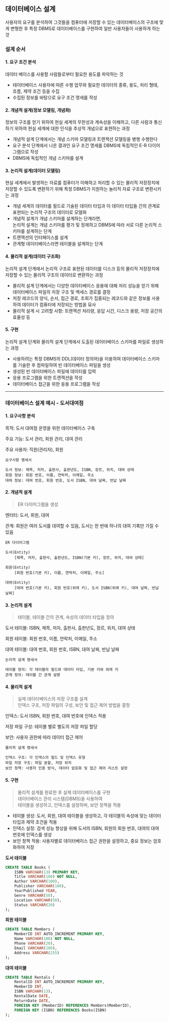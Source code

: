 ## 데이터베이스 설계

사용자의 요구를 분석하여 그것들을 컴퓨터에 저장할 수 있는 데이터베이스의 구조에 맞게 변형한 후 특정 DBMS로 데이터베이스를 구현하여 일반 사용자들이 사용하게 하는 것

### 설계 순서

#### 1. 요구 조건 분석

데이터 베이스를 사용할 사람들로부터 필요한 용도를 파악하는 것

- 테이터베이스 사용자에 따른 수행 업무와 필요한 데이터의 종류, 용도, 처리 형태, 흐름, 제약 조건 등을 수집
- 수집된 정보를 바탕으로 요구 조건 명세를 작성

#### 2. 개념적 설계(정보 모델링, 개념화)

정보의 구조를 얻기 위하여 현실 세계의 무한성과 계속성을 이해하고, 다른 사람과 통신하기 위하여 현실 세계에 대한 인식을 추상적 개념으로 표현하는 과정

- 개념적 설계 단계에서는 개념 스키마 모델링과 트랜잭션 모델링을 병행 수행한다
- 요구 분석 단계에서 나온 결과인 요구 조건 명세를 DBMS에 독립적인 E-R 다이어그램으로 작성
- DBMS에 독립적인 개념 스키마를 설계

#### 3. 논리적 설계(데이터 모델링)

현실 세계에서 발생하는 자료를 컴퓨터가 이해하고 처리할 수 있는 물리적 저장장치에 저장할 수 있도록 변환하기 위해 특정 DBMS가 지원하는 놀리적 자료 구조로 변환시키는 과정

- 개념 세계의 데이터를 필드로 기술된 데이터 타입과 이 데이터 타입들 간의 관계로 표현되는 논리적 구조의 데이터로 모델화
- 개념적 설계가 개념 스키마를 설계하는 단계라면,  
  논리적 설계는 개념 스키마를 평가 및 정제하고 DBMS에 따라 서로 다른 논리적 스키마를 설계하는 단계
- 트랜잭션의 인터페이스를 설계
- 관계형 데이터베이스라면 테이블을 설계하는 단계

#### 4. 물리적 설계(데이터 구조화)

논리적 설계 단계에서 논리적 구조로 표현된 데이터를 디스크 등의 물리적 저장장치에 저장할 수 있는 물리적 구조의 데이터로 변환하는 과정

- 물리적 설계 단계에서는 다양한 데이터베이스 응용에 대해 처리 성능을 얻기 위해 데이터베이스 파일의 저장 구조 및 액세스 경로를 결정
- 저장 레코드의 양식, 순서, 접근 경로, 조회가 집중되는 레코드와 같은 정보를 사용하여 데이터가 컴퓨터에 저장되는 방법을 묘사
- 물리적 설계 시 고려할 사항: 트랜잭션 처리량, 응답 시간, 디스크 용량, 저장 공간의 효율성 등

#### 5. 구현

논리적 설계 단계와 물리적 설계 단계에서 도출된 데이터베이스 스키마를 파일로 생성하는 과정

- 사용하려는 특정 DBMS의 DDL(데이터 정의어)을 이용하여 데이터베이스 스키마를 기술한 후 컴파일하여 빈 데이터베이스 파일을 생성
- 생성된 빈 데이터베이스 파일에 데이터를 입력
- 응용 프로그램을 위한 트랜잭션을 작성
- 데이터베이스 접근을 위한 응용 프로그램을 작성

---

### 데이터베이스 설계 예시 - 도서대여점

#### 1. 요구사항 분석

목적: 도서 대여점 운영을 위한 데이터베이스 구축

주요 기능: 도서 관리, 회원 관리, 대여 관리

주요 사용자: 직원(관리자), 회원

    요구사항 명세서

    도서 정보: 제목, 저자, 출판사, 출판년도, ISBN, 장르, 위치, 대여 상태
    회원 정보: 회원 번호, 이름, 연락처, 이메일, 주소
    대여 정보: 대여 번호, 회원 번호, 도서 ISBN, 대여 날짜, 반납 날짜

#### 2. 개념적 설계

> ER 다이어그램을 생성

엔터티: 도서, 회원, 대여

관계: 회원은 여러 도서를 대여할 수 있음, 도서는 한 번에 하나의 대여 기록만 가질 수 있음

    ER 다이어그램

    도서(Entity)
        [제목, 저자, 출판사, 출판년도, ISBN(기본 키), 장르, 위치, 대여 상태]

    회원(Entity)
        [회원 번호(기본 키), 이름, 연락처, 이메일, 주소]

    대여(Entity)
        [대여 번호(기본 키), 회원 번호(외래 키), 도서 ISBN(외래 키), 대여 날짜, 반납 날짜]

#### 3. 논리적 설계

> 테이블, 테이블 간의 관계, 속성의 데이터 타입을 정의

도서 테이블: ISBN, 제목, 저자, 출판사, 출판년도, 장르, 위치, 대여 상태

회원 테이블: 회원 번호, 이름, 연락처, 이메일, 주소

대여 테이블: 대여 번호, 회원 번호, ISBN, 대여 날짜, 반납 날짜

    논리적 설계 명세서

    테이블 정의: 각 테이블의 필드와 데이터 타입, 기본 키와 외래 키
    관계 정의: 테이블 간 관계 설명

#### 4. 물리적 설계

> 실제 데이터베이스의 저장 구조를 설계  
> 인덱스 구조, 저장 파일의 구성, 보안 및 접근 제어 방법을 결정

인덱스: 도서 ISBN, 회원 번호, 대여 번호에 인덱스 적용

저장 파일 구성: 테이블 별로 별도의 저장 파일 할당

보안: 사용자 권한에 따라 데이터 접근 제어

    물리적 설계 명세서

    인덱스 구조: 각 인덱스의 필드 및 인덱스 유형
    파일 저장 구조: 파일 분할, 저장 위치
    보안 정책: 사용자 인증 방식, 데이터 암호화 및 접근 제어 리스트 설정

#### 5. 구현

> 물리적 설계를 완료한 후 실제 데이터베이스를 구현  
> 데이터베이스 관리 시스템(DBMS)을 사용하여  
> 테이블을 생성하고, 인덱스를 설정하며, 보안 정책을 적용

- 테이블 생성: 도서, 회원, 대여 테이블을 생성하고, 각 테이블의 속성에 맞는 데이터 타입과 제약 조건을 적용
- 인덱스 설정: 검색 성능 향상을 위해 도서의 ISBN, 회원의 회원 번호, 대여의 대여 번호에 인덱스를 생성
- 보안 정책 적용: 사용자별로 데이터베이스 접근 권한을 설정하고, 중요 정보는 암호화하여 저장

**도서 테이블**

```sql
CREATE TABLE Books (
    ISBN VARCHAR(13) PRIMARY KEY,
    Title VARCHAR(100) NOT NULL,
    Author VARCHAR(100),
    Publisher VARCHAR(100),
    YearPublished YEAR,
    Genre VARCHAR(50),
    Location VARCHAR(50),
    Status VARCHAR(20)
);
```

**회원 테이블**

```sql
CREATE TABLE Members (
    MemberID INT AUTO_INCREMENT PRIMARY KEY,
    Name VARCHAR(100) NOT NULL,
    Phone VARCHAR(20),
    Email VARCHAR(100),
    Address VARCHAR(255)
);
```

**대여 테이블**

```sql
CREATE TABLE Rentals (
    RentalID INT AUTO_INCREMENT PRIMARY KEY,
    MemberID INT,
    ISBN VARCHAR(13),
    RentalDate DATE,
    ReturnDate DATE,
    FOREIGN KEY (MemberID) REFERENCES Members(MemberID),
    FOREIGN KEY (ISBN) REFERENCES Books(ISBN)
);
```
